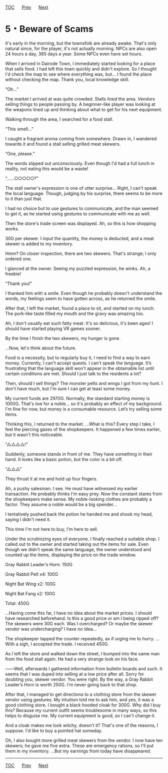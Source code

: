 [TOC](../readme.md)&nbsp;&nbsp;&nbsp;&nbsp;&nbsp;&nbsp;[Prev](Section0004.md)&nbsp;&nbsp;&nbsp;&nbsp;&nbsp;&nbsp;[Next](Section0006.md)



# 5・Beware of Scams

It's early in the morning, but the townsfolk are already awake. That's
only natural since, for the player, it's not actually morning. NPCs are
also open 24 hours a day, 365 days a year. Some NPCs even have set
hours.

When I arrived in Dairode Town, I immediately started looking for a
place that sells food. I had left this town quickly and didn't explore.
So I thought I'd check the map to see where everything was, but... I
found the place without checking the map. Thank you, local knowledge
skill.

“Oh…”

The market I arrived at was quite crowded. Stalls lined the area.
Vendors selling things to people passing by. A beginner-like player was
looking at the weapons lined up and thinking about what to get for his
next equipment.

Walking through the area, I searched for a food stall.

“This smell…”

I caught a fragrant aroma coming from somewhere. Drawn in, I wandered
towards it and found a stall selling grilled meat skewers.

“One, please.”

The words slipped out unconsciously. Even though I'd had a full lunch in
reality, not eating this would be a waste!

“……○○○○○?”

The stall owner's expression is one of utter surprise… Right, I can't
speak the local language. Though, judging by his surprise, there seems
to be more to it than just that.

I had no choice but to use gestures to communicate, and the man seemed
to get it, as he started using gestures to communicate with me as well.

Then the store's trade screen was displayed. Ah, so this is how shopping
works.

30G per skewer. I input the quantity, the money is deducted, and a meat
skewer is added to my inventory.

Hmm? On closer inspection, there are two skewers. That's strange; I only
ordered one.

I glanced at the owner. Seeing my puzzled expression, he winks. Ah, a
freebie!

“Thank you!”

I thanked him with a smile. Even though he probably doesn't understand
the words, my feelings seem to have gotten across, as he returned the
smile.

After that, I left the market, found a place to sit, and started on my
lunch. The pork-like taste filled my mouth and the gravy was amazing
too.

Ah, I don't usually eat such fatty meat. It's so delicious, it's been
ages! I should have started playing VR games sooner.

By the time I finish the two skewers, my hunger is gone.

…Now, let's think about the future.

Food is a necessity, but to regularly buy it, I need to find a way to
earn money. Currently, I can't accept quests. I can't speak the
language. It’s frustrating that the language skill won't appear in the
obtainable list until certain conditions are met. Should I just talk to
the residents a lot?

Then, should I sell things? The monster pelts and wings I got from my
hunt. I don't have much, but I'm sure I can get at least some money.

My current funds are 2970G. Normally, the standard starting money is
1000G. That's low for a noble… so it's probably an effect of my
background. I'm fine for now, but money is a consumable resource. Let’s
try selling some items.

Thinking this, I returned to the market. …What is this? Every step I
take, I feel the piercing gazes of the shopkeepers. It happened a few
times earlier, but it wasn't this noticeable.

“△△△△!”

Suddenly, someone stands in front of me. They have something in their
hand. It looks like a basic potion, but the color is a bit off.

“△△△”

They thrust it at me and hold up four fingers.

Ah, a pushy salesman. I see. He must have witnessed my earlier
transaction. He probably thinks I'm easy prey. Now the constant stares
from the shopkeepers make sense. My noble-looking clothes are probably a
factor. They assume a noble would be a big spender…

I tentatively pushed back the potion he handed me and shook my head,
saying I didn't need it.

This time I'm not here to buy, I'm here to sell.

Under the scrutinizing eyes of everyone, I finally reached a suitable
shop. I called out to the owner and started taking out the items for
sale. Even though we didn’t speak the same language, the owner
understood and counted up the items, displaying the price on the trade
window.

Gray Rabbit Leader’s Horn: 150G

Gray Rabbit Pelt x4: 100G

Night Bat Wing x2: 100G

Night Bat Fang x2: 100G

Total: 450G

…Having come this far, I have no idea about the market prices. I should
have researched beforehand. Is this a good price or am I being ripped
off? The skewers were 30G each. Was I overcharged? Or maybe the skewer
vendor was undercharging? I have no idea…

The shopkeeper tapped the counter repeatedly, as if urging me to hurry.
…With a sigh, I accepted the trade. I received 450G.

As I left the store and walked down the street, I bumped into the same
man from the food stall again. He had a very strange look on his face.

――Well, afterwards I gathered information from bulletin boards and such.
It seems that I was duped into selling at a low price after all. Sorry
for doubting you, skewer vendor. You were right. By the way, a Gray
Rabbit Leader’s Horn is worth 250G. I'm never going back to that shop.

After that, I managed to get directions to a clothing store from the
skewer vendor using gestures. My intuition told me to ask him, and yes,
it was a good clothing store. I bought a black hooded cloak for 300G.
Why did I buy this? Because my current outfit seems troublesome in many
ways, so this helps to disguise me. My current equipment is good, so I
can't change it.

And a cloak makes me look witchy, doesn't it? That's one of the reasons,
I suppose. I'd like to buy a pointed hat someday.

Oh, I also bought more grilled meat skewers from the vendor. I now have
ten skewers; he gave me five extra. These are emergency rations, so I'll
put them in my inventory. …But my earnings from today have disappeared.


---
[TOC](../readme.md)&nbsp;&nbsp;&nbsp;&nbsp;&nbsp;&nbsp;[Prev](Section0004.md)&nbsp;&nbsp;&nbsp;&nbsp;&nbsp;&nbsp;[Next](Section0006.md)

